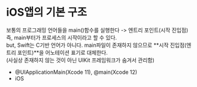 # iOS앱의 기본 구조

보통의 프로그래밍 언어들을 main()함수를 실행한다 -> 엔트리 포인트(시작 진입점)
즉, main부터가 프로세스의 시작이라고 할 수 있다.  
but, Swift는 C기반 언어가 아니다. main파일이 존재하지 않으므로 **시작 진입점(엔트리 포인트)**을 어노테이션 표기로 대체한다.  
(사실상 존재하지 않는 것이 아닌 UIKit 프레임워크가 숨겨서 관리함)
- @UIApplicationMain(Xcode 11), @main(Xcode 12)
- iOS 